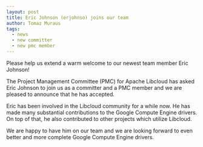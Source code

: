 ```yaml
---
layout: post
title: Eric Johnson (erjohnso) joins our team
author: Tomaz Muraus
tags:
  - news
  - new committer
  - new pmc member
---
```


Please help us extend a warm welcome to our newest team member Eric Johnson!

The Project Management Committee (PMC) for Apache Libcloud has asked Eric
Johnson to join us as a committer and a PMC member and we are pleased to
announce that he has accepted.

Eric has been involved in the Libcloud community for a while now. He has made
many substantial contributions to the Google Compute Engine drivers. On top of
that, he also contributed to other projects which utilize Libcloud.

We are happy to have him on our team and we are looking forward to even better
and more complete Google Compute Engine drivers.
